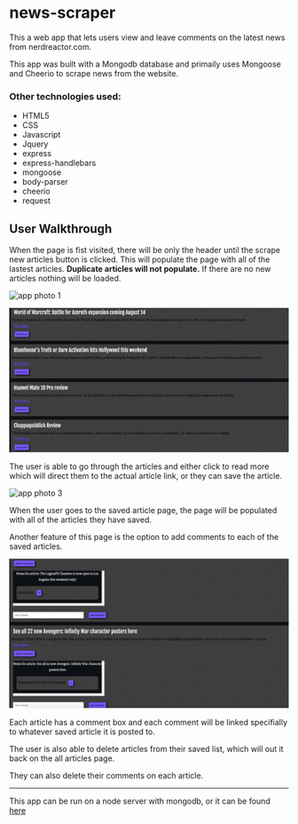 # news-scraper

This a web app that lets users view and leave comments on the latest news from nerdreactor.com.

This app was built with a Mongodb database and primaily uses Mongoose and Cheerio to scrape news from the website.

### Other technologies used:

* HTML5
* CSS
* Javascript
* Jquery
* express
* express-handlebars
* mongoose
* body-parser
* cheerio
* request

## User Walkthrough

When the page is fist visited, there will be only the header until the scrape new articles button is clicked. This will populate the page with all of the lastest articles. **Duplicate articles will not populate.** If there are no new articles nothing will be loaded.

![app photo 1](https://github.com/ColeSantiago/news-scraper/blob/master/public/img/readme-1.png)

![app photo 2](https://github.com/ColeSantiago/news-scraper/blob/master/public/img/readme-2.png)

The user is able to go through the articles and either click to read more which will direct them to the actual article link, or they can save the article.

![app photo 3](https://github.com/ColeSantiago/news-scraper/blob/master/public/img/readme-3.png)

When the user goes to the saved article page, the page will be populated with all of the articles they have saved.

Another feature of this page is the option to add comments to each of the saved articles.

![app photo 4](https://github.com/ColeSantiago/news-scraper/blob/master/public/img/readme-4.png)

Each article has a comment box and each comment will be linked specifially to whatever saved article it is posted to.

The user is also able to delete articles from their saved list, which will out it back on the all articles page.

They can also delete their comments on each article.

---------

This app can be run on a node server with mongodb, or it can be found [here](https://news-scraper-colesantiago.herokuapp.com/all-articles)
